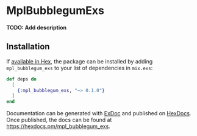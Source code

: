 # MplBubblegumExs

**TODO: Add description**

## Installation

If [available in Hex](https://hex.pm/docs/publish), the package can be installed
by adding `mpl_bubblegum_exs` to your list of dependencies in `mix.exs`:

```elixir
def deps do
  [
    {:mpl_bubblegum_exs, "~> 0.1.0"}
  ]
end
```

Documentation can be generated with [ExDoc](https://github.com/elixir-lang/ex_doc)
and published on [HexDocs](https://hexdocs.pm). Once published, the docs can
be found at <https://hexdocs.pm/mpl_bubblegum_exs>.

